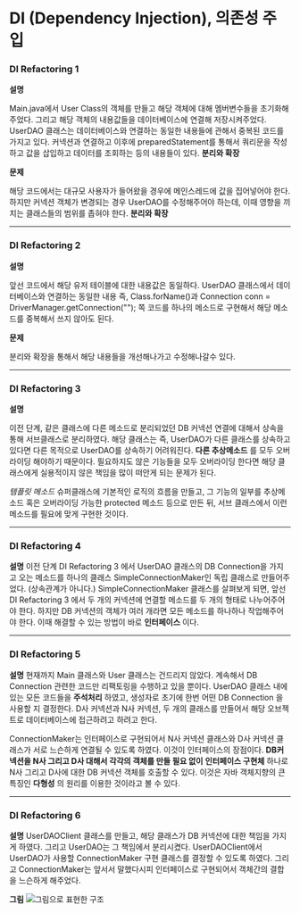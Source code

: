 # DI (Dependency Injection), 의존성 주입

### DI Refactoring 1
__설명__

Main.java에서 User Class의 객체를 만들고 해당 객체에 대해 멤버변수들을 초기화해주었다. 그리고 해당 객체의 내용값들을 데이터베이스에 연결해 저장시켜주었다. UserDAO 클래스는 데이터베이스와 연결하는 동일한 내용들에 관해서 중복된 코드를 가지고 있다. 커넥션과 연결하고 이후에 preparedStatement를 통해서 쿼리문을 작성하고 값을 삽입하고 데이터를 조회하는 등의 내용들이 있다. __분리와 확장__

__문제__

해당 코드에서는 대규모 사용자가 들어왔을 경우에 메인스레드에 값을 집어넣어야 한다. 하지만 커넥션 객체가 변경되는 경우 UserDAO를 수정해주어야 하는데, 이때 영향을 끼치는 클래스들의 범위를 좁혀야 한다. __분리와 확장__

-----

### DI Refactoring 2
__설명__

앞선 코드에서 해당 유저 테이블에 대한 내용값은 동일하다. UserDAO 클래스에서 데이터베이스와 연결하는 동일한 내용 즉, Class.forName()과 Connection conn = DriverManager.getConnection(""); 쪽 코드를 하나의 메소드로 구현해서 해당 메소드를 중복해서 쓰지 않아도 된다.

__문제__

분리와 확장을 통해서 해당 내용들을 개선해나가고 수정해나갈수 있다.

-----

### DI Refactoring 3
__설명__

이전 단계, 같은 클래스에 다른 메소드로 분리되었던 DB 커넥션 연결에 대해서 상속을 통해 서브클래스로 분리하였다. 해당 클래스는 즉, UserDAO가 다른 클래스를 상속하고 있다면 다른 목적으로 UserDAO를 상속하기 어려워진다. __다른 추상메소드__ 를 모두 오버라이딩 해야하기 때문이다. 필요하지도 않은 기능들을 모두 오버라이딩 한다면 해당 클래스에게 실용적이지 않은 책임을 많이 떠안게 되는 문제가 된다.

_템플릿 메소드_
슈퍼클래스에 기본적인 로직의 흐름을 만들고, 그 기능의 일부를 추상메소드 혹은 오버라이딩 가능한 protected 메소드 등으로 만든 뒤, 서브 클래스에서 이런 메소드를 필요에 맞게 구현한 것이다.
 
 -----
 
### DI Refactoring 4
__설명__
이전 단계 DI Refactoring 3 에서 UserDAO 클래스의 DB Connection을 가지고 오는 메소드를 하나의 클래스 SimpleConnectionMaker인 독립 클래스로 만들어주었다. (상속관계가 아니다.)
SimpleConnectionMaker 클래스를 살펴보게 되면, 앞선 DI Refactoring 3 에서 두 개의 커넥션에 연결할 메소드를 두 개의 형태로 나누어주어야 한다. 하지만 DB 커넥션의 객체가 여러 개라면 모든 메소드를 하나하나 작업해주어야 한다. 이때 해결할 수 있는 방법이 바로 __인터페이스__ 이다.

-----

### DI Refactoring 5
__설명__
현재까지 Main 클래스와 User 클래스는 건드리지 않았다. 계속해서 DB Connection 관련한 코드만 리팩토링을 수행하고 있을 뿐이다.
UserDAO 클래스 내에 있는 모든 코드들을 __주석처리__ 하였고, 생성자로 초기에 한번 어떤 DB Connection 을 사용할 지 결정한다. D사 커넥션과 N사 커넥션, 두 개의 클래스를 만들어서 해당 오브젝트로 데이터베이스에 접근하려고 하려고 한다. 

ConnectionMaker는 인터페이스로 구현되어서 N사 커넥션 클래스와 D사 커넥션 클래스가 서로 느슨하게 연결될 수 있도록 하였다. 이것이 인터페이스의 장점이다. __DB커넥션을 N사 그리고 D사 대해서 각각의 객체를 만들 필요 없이__ __인터페이스 구현체__ 하나로 N사 그리고 D사에 대한 DB 커넥션 객체를 호출할 수 있다. 이것은 자바 객체지향의 큰 특징인 __다형성__ 의 원리를 이용한 것이라고 볼 수 있다.

-----

### DI Refactoring 6
__설명__
UserDAOClient 클래스를 만들고, 해당 클래스가 DB 커넥션에 대한 책임을 가지게 하였다. 그리고 UserDAO는 그 책임에서 분리시켰다. UserDAOClient에서 UserDAO가 사용할 ConnectionMaker 구현 클래스를 결정할 수 있도록 하였다. 그리고 ConnectionMaker는 앞서서 말했다시피 인터페이스로 구현되어서 객체간의 결합을 느슨하게 해주었다.

__그림__
![그림으로 표현한 구조](./Image/Ref1.png)
